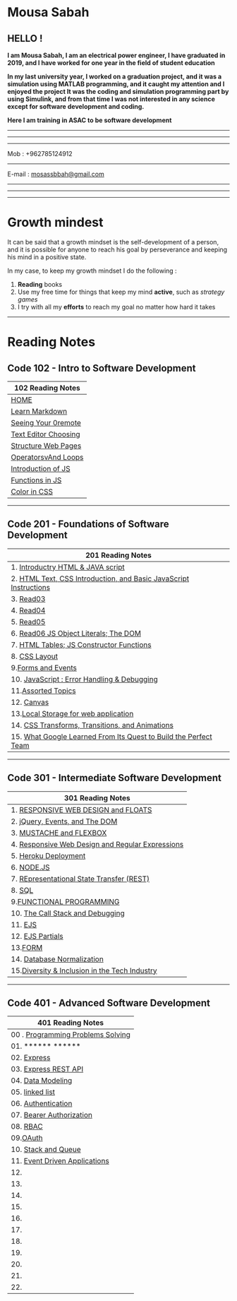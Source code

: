 # Mousa Sabah 

## HELLO !

**I am Mousa Sabah, I am an electrical power engineer, I have graduated in 2019, and I have worked for one year in the field of student education**

**In my last university year, I worked on a graduation project, and it was a simulation using MATLAB programming, and it caught my attention and I enjoyed the project It was the coding and simulation programming part by using Simulink, and from that time I was not interested in any science except for software development and coding.**

**Here I am training in ASAC to be software development**


*************************
***

***
Mob     : +962785124912
***
E-mail  : mosassbbah@gmail.com

****
****
****







#  Growth mindest

It can be said that a growth mindset is the self-development of a person, and it is possible for anyone to reach his goal by perseverance and keeping his mind in a positive state.

In my case, to keep my growth mindset I do the following :

   1. **Reading** books
   2. Use my free time for things that keep my mind **active**, such as *strategy games*
   3. I try with all my **efforts** to reach my goal no matter how hard it takes

****


# Reading Notes

## Code 102 - Intro to Software Development


 
| **102 Reading Notes**      |
| ----------- | 
| [HOME](https://mousasbbah.github.io/reading-notes/) |
| [Learn Markdown](https://mousasbbah.github.io/reading-notes/Markdown)   | 
| [Seeing Your   0remote](https://mousasbbah.github.io/reading-notes/rac) | 
| [Text Editor Choosing](https://mousasbbah.github.io/reading-notes/texteditor)      |
| [Structure Web Pages](https://mousasbbah.github.io/reading-notes/READ3)   | 
| [OperatorsvAnd Loops](https://mousasbbah.github.io/reading-notes/OandL)| 
| [Introduction of JS ](https://mousasbbah.github.io/reading-notes/startwithJS)|
| [Functions in JS](https://mousasbbah.github.io/reading-notes/Functions)| 
|[Color in CSS](https://mousasbbah.github.io/reading-notes/colorCSS)|

<hr>


## Code 201 - Foundations of Software Development



|201 Reading Notes|
|---|
|1. [Introductry HTML & JAVA script](https://mousasbbah.github.io/reading-notes/class01)|
|2. [HTML Text, CSS Introduction, and Basic JavaScript Instructions](https://mousasbbah.github.io/reading-notes/class-02)|
|3. [Read03 ](https://mousasbbah.github.io/reading-notes/class-03)|
|4. [Read04](https://mousasbbah.github.io/reading-notes/read-04)||
|5. [Read05](https://mousasbbah.github.io/reading-notes/class05)|
|6. [Read06 JS Object Literals; The DOM ](https://mousasbbah.github.io/reading-notes/class06)||
|7.  [HTML Tables; JS Constructor Functions](https://mousasbbah.github.io/reading-notes/class07)|
|8. [CSS Layout](https://mousasbbah.github.io/reading-notes/read08)|
|9.[Forms and Events](https://mousasbbah.github.io/reading-notes/class09)|
|10. [JavaScript : Error Handling & Debugging](https://mousasbbah.github.io/reading-notes/read10)|
|11.[Assorted Topics](https://mousasbbah.github.io/reading-notes/read11)|
|12. [Canvas](https://mousasbbah.github.io/reading-notes/read12)|
|13.[Local Storage for web application ](https://mousasbbah.github.io/reading-notes/read13)|
|14. [CSS Transforms, Transitions, and Animations ](https://mousasbbah.github.io/reading-notes/read14-a)|
|15. [What Google Learned From Its Quest to Build the Perfect Team](https://mousasbbah.github.io/reading-notes/read14-b)|

 
<hr>

## Code 301 - Intermediate Software Development

|301 Reading Notes|
|---|
|1. [RESPONSIVE WEB DESIGN and FLOATS](https://mousasbbah.github.io/reading-notes/301read/Read01)|
|2. [ jQuery, Events, and The DOM](https://mousasbbah.github.io/reading-notes/301read/Read02)|
|3. [ MUSTACHE and FLEXBOX](https://mousasbbah.github.io/reading-notes/301read/Read03)|
|4. [  Responsive Web Design and Regular Expressions](https://mousasbbah.github.io/reading-notes/301read/Read04)|
|5. [Heroku Deployment](https://mousasbbah.github.io/reading-notes/301read/Read05)|
|6. [NODE.JS](https://mousasbbah.github.io/reading-notes/301read/Read06)|
|7. [REpresentational State Transfer (REST) ](https://mousasbbah.github.io/reading-notes/301read/Read07)|
|8. [SQL](https://mousasbbah.github.io/reading-notes/301read/Read08)|
|9.[FUNCTIONAL PROGRAMMING](https://mousasbbah.github.io/reading-notes/301read/Read09)|
|10. [The Call Stack and Debugging](https://mousasbbah.github.io/reading-notes/301read/Read10) |
|11. [EJS](https://mousasbbah.github.io/reading-notes/301read/Read11)|
|12. [EJS Partials](https://mousasbbah.github.io/reading-notes/301read/Read12)|
|13.[FORM](https://mousasbbah.github.io/reading-notes/301read/Read13)|
|14. [Database Normalization](https://mousasbbah.github.io/reading-notes/301read/Read14a)|
|15.[Diversity & Inclusion in the Tech Industry](https://mousasbbah.github.io/reading-notes/301read/Read15)|

<hr>

## Code 401 - Advanced Software Development

|401 Reading Notes|
|---|
|00 . [Programming Problems Solving ](https://mousasbbah.github.io/reading-notes/401read/read00)|
|01. ****** ****** |
|02. [Express](https://mousasbbah.github.io/reading-notes/401read/read02)|
|03. [Express REST API](https://mousasbbah.github.io/reading-notes/401read/read03)|
|04. [Data Modeling](https://mousasbbah.github.io/reading-notes/401read/read04)|
|05. [linked list](https://mousasbbah.github.io/reading-notes/401read/read05)|
|06. [Authentication](https://mousasbbah.github.io/reading-notes/401read/read06)|
|07. [Bearer Authorization](https://mousasbbah.github.io/reading-notes/401read/read07)|
|08. [RBAC](https://mousasbbah.github.io/reading-notes/401read/read08)|
|09.[OAuth ](https://mousasbbah.github.io/reading-notes/401read/read09)|
|10.  [Stack and Queue](https://mousasbbah.github.io/reading-notes/401read/read10)|
|11. [Event Driven Applications](https://mousasbbah.github.io/reading-notes/401read/read11)|
|12. []()|
|13. []()|
|14. []()|
|15. []()|
|16. []()|
|17. []()|
|18. []()|
|19. []()|
|20. []()|
|21. []()|
|22. []()|
